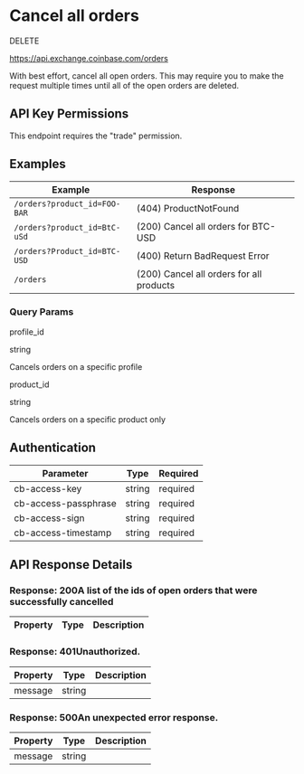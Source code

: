
# Cancel all orders

DELETE

https://api.exchange.coinbase.com/orders

With best effort, cancel all open orders. This may require you to make the request multiple times until all of the open orders are deleted.

## API Key Permissions

This endpoint requires the "trade" permission.

## Examples

| Example | Response |
| --- | --- |
| `/orders?product_id=FOO-BAR` | (404) ProductNotFound |
| `/orders?product_id=BtC-uSd` | (200) Cancel all orders for BTC-USD |
| `/orders?Product_id=BTC-USD` | (400) Return BadRequest Error |
| `/orders` | (200) Cancel all orders for all products |

  

### Query Params

profile\_id

string

Cancels orders on a specific profile

product\_id

string

Cancels orders on a specific product only


## Authentication

| Parameter | Type | Required |
| --------- | ---- | -------- |
| cb-access-key | string | required |
| cb-access-passphrase | string | required |
| cb-access-sign | string | required |
| cb-access-timestamp | string | required |




## API Response Details

### Response: 200A list of the ids of open orders that were successfully cancelled

| Property | Type | Description |
| -------- | ---- | ----------- |

### Response: 401Unauthorized.

| Property | Type | Description |
| -------- | ---- | ----------- |
| message | string |  |

### Response: 500An unexpected error response.

| Property | Type | Description |
| -------- | ---- | ----------- |
| message | string |  |


